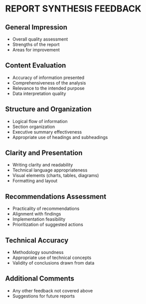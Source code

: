 # REPORT SYNTHESIS FEEDBACK

## General Impression
- Overall quality assessment
- Strengths of the report
- Areas for improvement

## Content Evaluation
- Accuracy of information presented
- Comprehensiveness of the analysis
- Relevance to the intended purpose
- Data interpretation quality

## Structure and Organization
- Logical flow of information
- Section organization
- Executive summary effectiveness
- Appropriate use of headings and subheadings

## Clarity and Presentation
- Writing clarity and readability
- Technical language appropriateness
- Visual elements (charts, tables, diagrams)
- Formatting and layout

## Recommendations Assessment
- Practicality of recommendations
- Alignment with findings
- Implementation feasibility
- Prioritization of suggested actions

## Technical Accuracy
- Methodology soundness
- Appropriate use of technical concepts
- Validity of conclusions drawn from data

## Additional Comments
- Any other feedback not covered above
- Suggestions for future reports
